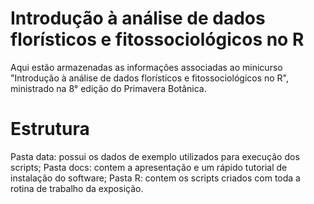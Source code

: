 # Introdução à análise de dados florísticos e fitossociológicos no R
Aqui estão armazenadas as informações associadas ao minicurso "Introdução à análise de dados florísticos e fitossociológicos no R", ministrado na 8° edição do Primavera Botânica.

# Estrutura
Pasta data: possui os dados de exemplo utilizados para execução dos scripts;
Pasta docs: contem a apresentação e um rápido tutorial de instalação do software;
Pasta R: contem os scripts criados com toda a rotina de trabalho da exposição.
